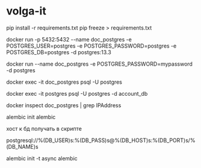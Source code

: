 # volga-it

pip install -r requirements.txt
pip freeze > requirements.txt




docker run -p 5432:5432 --name doc_postgres -e POSTGRES_USER=postgres -e POSTGRES_PASSWORD=postgres -e POSTGRES_DB=postgres -d postgres:13.3






docker run --name doc_postgres -e POSTGRES_PASSWORD=mypassword -d postgres

docker exec -it doc_postgres psql -U postgres

docker exec -it postgres psql -U postgres -d account_db


docker inspect doc_postgres | grep IPAddress



alembic init alembic

хост к бд получать в скрипте

postgresql://%(DB_USER)s:%(DB_PASS)s@%(DB_HOST)s:%(DB_PORT)s/%(DB_NAME)s

alembic init -t async alembic
